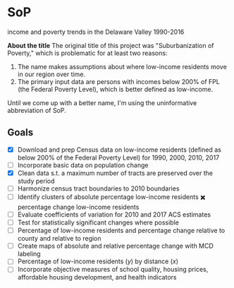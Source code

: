 # SoP
income and poverty trends in the Delaware Valley 1990-2016

**About the title** The original title of this project was "Suburbanization of Poverty," which is problematic for at least two reasons:

1. The name makes assumptions about where low-income residents move in our region over time.
2. The primary input data are persons with incomes below 200% of FPL (the Federal Poverty Level), which is better defined as low-income.

Until we come up with a better name, I'm using the uninformative abbreviation of SoP.

## Goals

- [x] Download and prep Census data on low-income residents (defined as below 200% of the Federal Poverty Level) for 1990, 2000, 2010, 2017
- [ ] Incorporate basic data on population change
- [x] Clean data s.t. a maximum number of tracts are preserved over the study period
- [ ] Harmonize census tract boundaries to 2010 boundaries
- [ ] Identify clusters of absolute percentage low-income residents :heavy_multiplication_x: percentage change low-income residents
- [ ] Evaluate coefficients of variation for 2010 and 2017 ACS estimates
- [ ] Test for statistically significant changes where possible
- [ ] Percentage of low-income residents and percentage change relative to county and relative to region
- [ ] Create maps of absolute and relative percentage change with MCD labeling
- [ ] Percentage of low-income residents (*y*) by distance (*x*)
- [ ] Incorporate objective measures of school quality, housing prices, affordable housing development, and health indicators